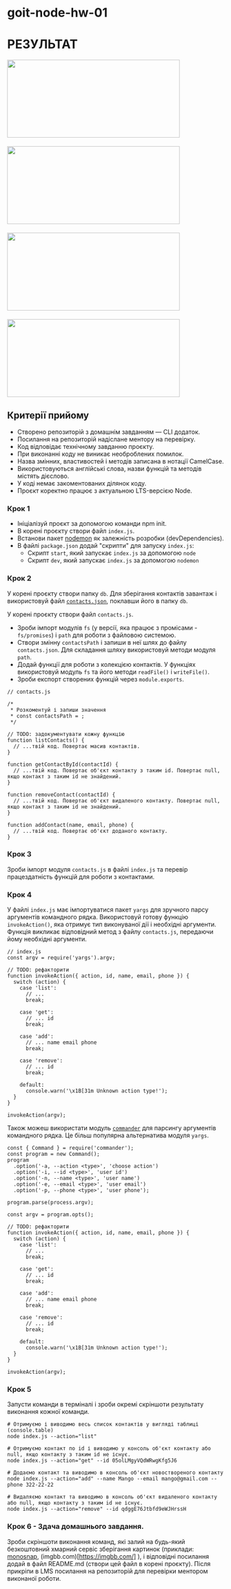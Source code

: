 # goit-node-hw-01

# РЕЗУЛЬТАТ

<div style="display: flex; flex-direction: row; flex-wrap:wrap; gap:20px">
<img src="https://github.com/savchyndd/goit-node-hw-01/assets/96209694/8994172d-dec2-4f22-8fd4-470664f84946" width="400" height="180">
<img src="https://github.com/savchyndd/goit-node-hw-01/assets/96209694/6a67f828-0515-4883-83ad-5e85ee3ccb57" width="400" height="180">
<img src="https://github.com/savchyndd/goit-node-hw-01/assets/96209694/e79907b6-3830-4edf-aaa9-68f3da3d0535" width="400" height="180">
<img src="https://github.com/savchyndd/goit-node-hw-01/assets/96209694/56e00e47-adca-47e1-beb8-08cf3189ec88" width="400" height="180">
</div>

## Критерії прийому

- Створено репозиторій з домашнім завданням — CLI додаток.
- Посилання на репозиторій надіслане ментору на перевірку.
- Код відповідає технічному завданню проєкту.
- При виконанні коду не виникає необроблених помилок.
- Назва змінних, властивостей і методів записана в нотації СamelCase.
- Використовуються англійські слова, назви функцій та методів містять дієслово.
- У коді немає закоментованих ділянок коду.
- Проєкт коректно працює з актуальною LTS-версією Node.

### Крок 1

- Ініціалізуй проєкт за допомогою команди npm init.
- В корені проєкту створи файл `index.js`.
- Встанови пакет [nodemon](https://www.npmjs.com/package/nodemon) як залежність розробки
  (devDependencies).
- В файлі `package.json` додай "скрипти" для запуску `index.js`:
  - Скрипт `start`, який запускає `index.js` за допомогою `node`
  - Скрипт `dev`, який запускає `index.js` за допомогою `nodemon`

### Крок 2

У корені проєкту створи папку `db`. Для зберігання контактів завантаж і використовуй файл
[`contacts.json`](https://github.com/goitacademy/nodejs-homework/blob/master/homework-01/contacts.json),
поклавши його в папку `db`.

У корені проєкту створи файл `contacts.js`.

- Зроби імпорт модулів `fs` (у версії, яка працює з промісами - `fs/promises`) і `path` для роботи з
  файловою системою.
- Створи змінну `contactsPath` і запиши в неї шлях до файлу `contacts.json`. Для складання шляху
  використовуй методи модуля `path`.
- Додай функції для роботи з колекцією контактів. У функціях використовуй модуль `fs` та його методи
  `readFile()` і `writeFile()`.
- Зроби експорт створених функцій через `module.exports`.

```
// contacts.js

/*
 * Розкоментуй і запиши значення
 * const contactsPath = ;
 */

// TODO: задокументувати кожну функцію
function listContacts() {
  // ...твій код. Повертає масив контактів.
}

function getContactById(contactId) {
  // ...твій код. Повертає об'єкт контакту з таким id. Повертає null, якщо контакт з таким id не знайдений.
}

function removeContact(contactId) {
  // ...твій код. Повертає об'єкт видаленого контакту. Повертає null, якщо контакт з таким id не знайдений.
}

function addContact(name, email, phone) {
  // ...твій код. Повертає об'єкт доданого контакту.
}
```

### Крок 3

Зроби імпорт модуля `contacts.js` в файлі `index.js` та перевір працездатність функцій для роботи з
контактами.

### Крок 4

У файлі `index.js` має імпортуватися пакет `yargs` для зручного парсу аргументів командного рядка.
Використовуй готову функцію `invokeAction()`, яка отримує тип виконуваної дії і необхідні аргументи.
Функція викликає відповідний метод з файлу `contacts.js`, передаючи йому необхідні аргументи.

```
// index.js
const argv = require('yargs').argv;

// TODO: рефакторити
function invokeAction({ action, id, name, email, phone }) {
  switch (action) {
    case 'list':
      // ...
      break;

    case 'get':
      // ... id
      break;

    case 'add':
      // ... name email phone
      break;

    case 'remove':
      // ... id
      break;

    default:
      console.warn('\x1B[31m Unknown action type!');
  }
}

invokeAction(argv);
```

Також можеш використати модуль [`commander`](https://www.npmjs.com/package/commander) для парсингу
аргументів командного рядка. Це більш популярна альтернатива модуля `yargs`.

```
const { Command } = require('commander');
const program = new Command();
program
  .option('-a, --action <type>', 'choose action')
  .option('-i, --id <type>', 'user id')
  .option('-n, --name <type>', 'user name')
  .option('-e, --email <type>', 'user email')
  .option('-p, --phone <type>', 'user phone');

program.parse(process.argv);

const argv = program.opts();

// TODO: рефакторити
function invokeAction({ action, id, name, email, phone }) {
  switch (action) {
    case 'list':
      // ...
      break;

    case 'get':
      // ... id
      break;

    case 'add':
      // ... name email phone
      break;

    case 'remove':
      // ... id
      break;

    default:
      console.warn('\x1B[31m Unknown action type!');
  }
}

invokeAction(argv);
```

### Крок 5

Запусти команди в терміналі і зроби окремі скріншоти результату виконання кожної команди.

```
# Отримуємо і виводимо весь список контактів у вигляді таблиці (console.table)
node index.js --action="list"

# Отримуємо контакт по id і виводимо у консоль об'єкт контакту або null, якщо контакту з таким id не існує.
node index.js --action="get" --id 05olLMgyVQdWRwgKfg5J6

# Додаємо контакт та виводимо в консоль об'єкт новоствореного контакту
node index.js --action="add" --name Mango --email mango@gmail.com --phone 322-22-22

# Видаляємо контакт та виводимо в консоль об'єкт видаленого контакту або null, якщо контакту з таким id не існує.
node index.js --action="remove" --id qdggE76Jtbfd9eWJHrssH
```

### Крок 6 - Здача домашнього завдання.

Зроби скріншоти виконання команд, які залий на будь-який безкоштовний хмарний сервіс зберігання
картинок (приклади: [monosnap](https://monosnap.com/), (imgbb.com)[https://imgbb.com/] ), і
відповідні посилання додай в файл README.md (створи цей файл в корені проєкту). Після прикріпи в LMS
посилання на репозиторій для перевірки ментором виконаної роботи.
